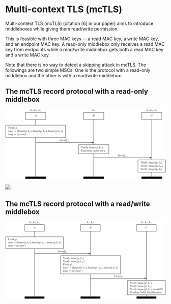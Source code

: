Multi-context TLS (mcTLS)
=========================

Multi-context TLS (mcTLS) (citation [6] in our paper) aims to introduce 
middleboxes while giving them read/write permission.

This is feasible with three MAC keys -- a read MAC key, a write MAC key, and an
endpoint MAC key. A read-only middlebox only receives a read MAC key from
endpoints while a read/write middlebox gets both a read MAC key and a write MAC
key.

Note that there is no way to detect a skipping attack in mcTLS.
The followings are two simple MSCs. One is the protocol with a read-only
middlebox and the other is with a read/write middlebox.

The mcTLS record protocol with a read-only middlebox
----------------------------------------------------
<img src="mctls_record_reader.jpg"></img>

<img src="https://latex.codecogs.com/gif.latex?O_t=\text { Onset event at time
bin } t " /> 

The mcTLS record protocol with a read/write middlebox
-----------------------------------------------------
<img src="mctls_record_writer.jpg"></img>

